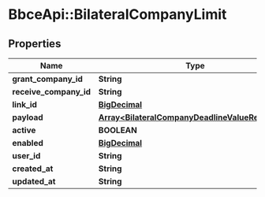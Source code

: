 # BbceApi::BilateralCompanyLimit

## Properties
Name | Type | Description | Notes
------------ | ------------- | ------------- | -------------
**grant_company_id** | **String** |  | [optional] 
**receive_company_id** | **String** |  | [optional] 
**link_id** | [**BigDecimal**](BigDecimal.md) |  | [optional] 
**payload** | [**Array&lt;BilateralCompanyDeadlineValueResponse&gt;**](BilateralCompanyDeadlineValueResponse.md) |  | [optional] 
**active** | **BOOLEAN** |  | [optional] 
**enabled** | [**BigDecimal**](BigDecimal.md) |  | [optional] 
**user_id** | **String** |  | [optional] 
**created_at** | **String** |  | [optional] 
**updated_at** | **String** |  | [optional] 

